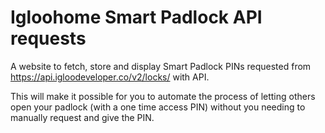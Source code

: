 # Igloohome Smart Padlock API requests


A website to fetch, store and display Smart Padlock PINs requested from https://api.igloodeveloper.co/v2/locks/ with API.

This will make it possible for you to automate the process of letting others open your padlock (with a one time access PIN) without you needing to manually request and give the PIN.
